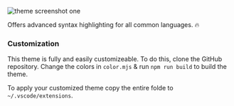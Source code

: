 ![theme screenshot one](screenshot.jpg)

Offers advanced syntax highlighting for all common languages. 🔥

### Customization

This theme is fully and easily customizeable. To do this, clone the GitHub repository. Change the colors in `color.mjs` & run `npm run build` to build the theme.

To apply your customized theme copy the entire folde to `~/.vscode/extensions`.
